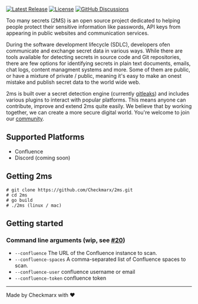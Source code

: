 [![Latest Release](https://img.shields.io/github/v/release/checkmarx/2ms)](https://github.com/checkmarx/2ms/releases)
[![License](https://img.shields.io/badge/License-Apache%202.0-blue.svg)](https://opensource.org/licenses/Apache-2.0)
[![GitHub Discussions](https://img.shields.io/badge/chat-discussions-blue.svg?style=flat-square)](https://github.com/Checkmarx/2ms/discussions)

Too many secrets (2MS) is an open source project dedicated to helping people protect their sensitive information like passwords, API keys from appearing in public websites and communication services.

During the software development lifecycle (SDLC), developers ofen communicate and exchange secret data in various ways. While there are tools available for detecting secrets in source code and Git repositories, there are few options for identifying secrets in plain text documents, emails, chat logs, content managment systems and more. Some of them are public, or have a mixture of private / public, meaning it's easy to make an onest mistake and publish secret data to the world wide web.

2ms is built over a secret detection engine (currently [gitleaks](https://github.com/gitleaks/gitleaks)) and includes various plugins to interact with popular platforms. This means anyone can contribute, improve and extend 2ms quite easily. We believe that by working together, we can create a more secure digital world. You're welcome to join our [community](https://github.com/Checkmarx/2ms/discussions).

## Supported Platforms
* Confluence
* Discord (coming soon)

## Getting 2ms 
```
# git clone https://github.com/Checkmarx/2ms.git
# cd 2ms
# go build
# ./2ms (linux / mac)
```

## Getting started

### Command line arguments (wip, see [#20](https://github.com/Checkmarx/2ms/discussions/20))

- `--confluence` The URL of the Confluence instance to scan.
- `--confluence-spaces` A comma-separated list of Confluence spaces to scan.
- `--confluence-user` confluence username or email
- `--confluence-token` confluence token

---
Made by Checkmarx with :heart:
